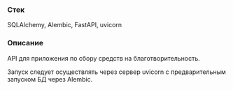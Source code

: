 ### Стек
SQLAlchemy, Alembic, FastAPI, uvicorn

### Описание

 API для приложения по сбору средств на благотворительность. 

 Запуск следует осуществлять через сервер uvicorn с предварительным запуском БД через Alembic.
